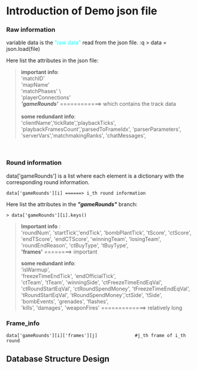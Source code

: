 # Introduction of Demo json file

### Raw information
  variable data is the 
  <span style="color: cyan;">
  "raw data"
  </span>
  read from the json file.
:q
    > data = json.load(file)

Here list the attributes in the json file:

>__important info__: \
> 'matchID' \
> 'mapName'  \
> 'matchPhases' \  
> 'playerConnections' \
>**_'gameRounds'_**  ============>  which contains the track data\
> \
> __some redundant info__: \
> 'clientName','tickRate','playbackTicks', 'playbackFramesCount','parsedToFrameIdx',
> 'parserParameters', 'serverVars','matchmakingRanks', 'chatMessages',

<br>



### __Round information__

data['gameRounds'] is a list where each element is a dictionary with the corresponding 
round information. 

    data['gameRounds'][i] ======> i_th round information  

Here list the attributes in the __*"gameRounds"*__ branch:

    > data['gameRounds'][i].keys()

> __Important info__ :\
> 'roundNum', 
> 'startTick','endTick', 'bombPlantTick',
> 'tScore', 'ctScore', 'endTScore', 'endCTScore', 'winningTeam', 'losingTeam', 'roundEndReason',
> 'ctBuyType', 'tBuyType',\
> __'frames'__ ========> important
> 
> __some redundant info__:\
> 'isWarmup',\
>  'freezeTimeEndTick',  'endOfficialTick',  \
> 'ctTeam', 'tTeam', 'winningSide', 
> 'ctFreezeTimeEndEqVal', 'ctRoundStartEqVal', 'ctRoundSpendMoney', 
> 'tFreezeTimeEndEqVal', 'tRoundStartEqVal', 'tRoundSpendMoney','ctSide', 'tSide', 'bombEvents',
> 'grenades', 'flashes', \
> 'kills', 'damages',  'weaponFires' =============> relatively long



### __Frame_info__

```
data['gameRounds'][i]['frames'][j]              #j_th frame of i_th round
```


## Database Structure Design



